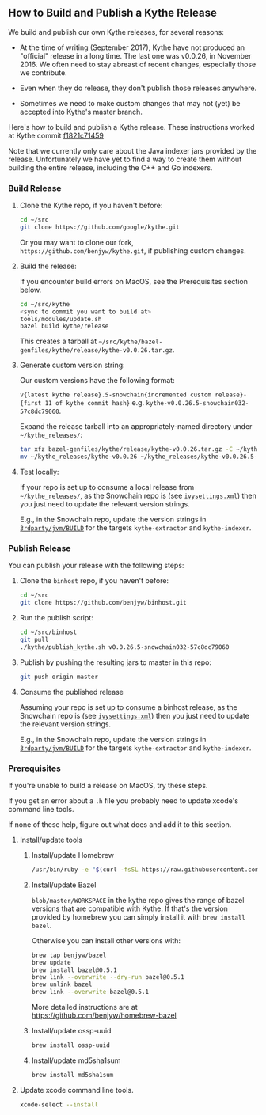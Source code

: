 ## How to Build and Publish a Kythe Release

We build and publish our own Kythe releases, for several reasons:

- At the time of writing (September 2017), Kythe have not produced an "official" release in
  a long time. The last one was v0.0.26, in November 2016.  We often need to stay abreast of
  recent changes, especially those we contribute.
   
- Even when they do release, they don't publish those releases anywhere.

- Sometimes we need to make custom changes that may not (yet) be accepted into Kythe's master branch.


Here's how to build and publish a Kythe release. 
These instructions worked at Kythe commit [f1821c71459](https://github.com/google/kythe/commit/f1821c71459)

Note that we currently only care about the Java indexer jars provided by the release. Unfortunately
we have yet to find a way to create them without building the entire release, including the C++ 
and Go indexers.

### Build Release

1. Clone the Kythe repo, if you haven't before:
   ```bash
   cd ~/src
   git clone https://github.com/google/kythe.git 
   ```
   
   Or you may want to clone our fork, `https://github.com/benjyw/kythe.git`, if publishing custom changes.

1. Build the release:

   If you encounter build errors on MacOS, see the Prerequisites section below. 
   
   ```bash
   cd ~/src/kythe
   <sync to commit you want to build at>
   tools/modules/update.sh
   bazel build kythe/release
   ```
   
   This creates a tarball at `~/src/kythe/bazel-genfiles/kythe/release/kythe-v0.0.26.tar.gz`.

1. Generate custom version string:

   Our custom versions have the following format:
   
   `v{latest kythe release}.5-snowchain{incremented custom release}-{first 11 of kythe commit hash}`
   e.g. `kythe-v0.0.26.5-snowchain032-57c8dc79060`.
   
   Expand the release tarball into an appropriately-named directory under `~/kythe_releases/`:

   ```bash
   tar xfz bazel-genfiles/kythe/release/kythe-v0.0.26.tar.gz -C ~/kythe_releases/
   mv ~/kythe_releases/kythe-v0.0.26 ~/kythe_releases/kythe-v0.0.26.5-snowchain032-57c8dc79060
   ```

1. Test locally:

   If your repo is set up to consume a local release from `~/kythe_releases/`, as the Snowchain repo is 
   (see [`ivysettings.xml`](https://github.com/benjyw/snowchain/blob/master/build-support/ivy/ivysettings.xml))
   then you just need to update the relevant version strings. 
   
   E.g., in the Snowchain repo, update the version strings in 
   [`3rdparty/jvm/BUILD`](https://github.com/benjyw/snowchain/blob/master/3rdparty/jvm/BUILD) for the targets 
   `kythe-extractor` and `kythe-indexer`.

### Publish Release

You can publish your release with the following steps:
   
1. Clone the `binhost` repo, if you haven't before:
   ```bash
   cd ~/src
   git clone https://github.com/benjyw/binhost.git
   ```
   
1.  Run the publish script:
    ```bash
    cd ~/src/binhost
    git pull
    ./kythe/publish_kythe.sh v0.0.26.5-snowchain032-57c8dc79060
    ```
    
1.  Publish by pushing the resulting jars to master in this repo:
    ```bash
    git push origin master
    ```
    
1. Consume the published release

   Assuming your repo is set up to consume a binhost release, as the Snowchain repo is 
   (see [`ivysettings.xml`](https://github.com/benjyw/snowchain/blob/master/build-support/ivy/ivysettings.xml))
   then you just need to update the relevant version strings. 
   
   E.g., in the Snowchain repo, update the version strings in 
   [`3rdparty/jvm/BUILD`](https://github.com/benjyw/snowchain/blob/master/3rdparty/jvm/BUILD) for the targets 
   `kythe-extractor` and `kythe-indexer`.

### Prerequisites

If you're unable to build a release on MacOS, try these steps.

If you get an error about a `.h` file you probably need to update xcode's command line tools.

If none of these help, figure out what does and add it to this section.

1. Install/update tools
   1. Install/update Homebrew
      ```bash
      /usr/bin/ruby -e "$(curl -fsSL https://raw.githubusercontent.com/Homebrew/install/master/install)"
      ```

   1. Install/update Bazel

      `blob/master/WORKSPACE` in the kythe repo gives the range of bazel versions that are compatible with Kythe.
      If that's the version provided by homebrew you can simply install it with `brew install bazel`.

      Otherwise you can install other versions with:

      ```bash
      brew tap benjyw/bazel
      brew update
      brew install bazel@0.5.1
      brew link --overwrite --dry-run bazel@0.5.1
      brew unlink bazel
      brew link --overwrite bazel@0.5.1
      ```

      More detailed instructions are at https://github.com/benjyw/homebrew-bazel

   1. Install/update ossp-uuid
      ```bash
      brew install ossp-uuid
      ```

   1. Install/update md5sha1sum
      ```bash
      brew install md5sha1sum
      ```

1. Update xcode command line tools.
   ```bash
   xcode-select --install
   ```
